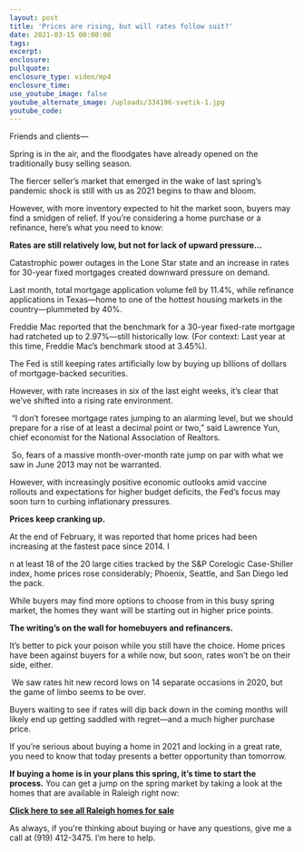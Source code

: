 ```yaml
---
layout: post
title: 'Prices are rising, but will rates follow suit?'
date: 2021-03-15 00:00:00
tags:
excerpt:
enclosure:
pullquote:
enclosure_type: video/mp4
enclosure_time:
use_youtube_image: false
youtube_alternate_image: /uploads/334196-svetik-1.jpg
youtube_code:
---
```

Friends and clients—

Spring is in the air, and the floodgates have already opened on the traditionally busy selling season.&nbsp;

The fiercer seller’s market that emerged in the wake of last spring’s pandemic shock is still with us as 2021 begins to thaw and bloom.&nbsp;

However, with more inventory expected to hit the market soon, buyers may find a smidgen of relief. If you’re considering a home purchase or a refinance, here’s what you need to know:&nbsp;

**Rates are still relatively low, but not for lack of upward pressure…&nbsp;**

Catastrophic power outages in the Lone Star state and an increase in rates for 30-year fixed mortgages created downward pressure on demand.&nbsp;

Last month, total mortgage application volume fell by 11.4%, while refinance applications in Texas—home to one of the hottest housing markets in the country—plummeted by 40%.&nbsp;

Freddie Mac reported that the benchmark for a 30-year fixed-rate mortgage had ratcheted up to 2.97%—still historically low. (For context: Last year at this time, Freddie Mac’s benchmark stood at 3.45%).&nbsp;

The Fed is still keeping rates artificially low by buying up billions of dollars of mortgage-backed securities.

However, with rate increases in six of the last eight weeks, it’s clear that we’ve shifted into a rising rate environment.

&nbsp;“I don’t foresee mortgage rates jumping to an alarming level, but we should prepare for a rise of at least a decimal point or two,” said Lawrence Yun, chief economist for the National Association of Realtors.

&nbsp;So, fears of a massive month-over-month rate jump on par with what we saw in June 2013 may not be warranted.&nbsp;

However, with increasingly positive economic outlooks amid vaccine rollouts and expectations for higher budget deficits, the Fed’s focus may soon turn to curbing inflationary pressures.&nbsp;

**Prices keep cranking up.&nbsp;**

At the end of February, it was reported that home prices had been increasing at the fastest pace since 2014. I

n at least 18 of the 20 large cities tracked by the S&P Corelogic Case-Shiller index, home prices rose considerably; Phoenix, Seattle, and San Diego led the pack.&nbsp;

While buyers may find more options to choose from in this busy spring market, the homes they want will be starting out in higher price points.&nbsp;

**The writing’s on the wall for homebuyers and refinancers.&nbsp;**

It’s better to pick your poison while you still have the choice. Home prices have been against buyers for a while now, but soon, rates won’t be on their side, either.

&nbsp;We saw rates hit new record lows on 14 separate occasions in 2020, but the game of limbo seems to be over.&nbsp;

Buyers waiting to see if rates will dip back down in the coming months will likely end up getting saddled with regret—and a much higher purchase price.&nbsp;

If you’re serious about buying a home in 2021 and locking in a great rate, you need to know that today presents a better opportunity than tomorrow.&nbsp;

**If buying a home is in your plans this spring, it’s time to start the process.**&nbsp;You can get a jump on the spring market by taking a look at the homes that are available in Raleigh right now:

**[Click here to see all Raleigh homes for sale](https://www.searchhomesinraleigh.com/search)**

As always, if you're thinking about buying or have any questions, give me a call at (919) 412-3475. I’m here to help.
